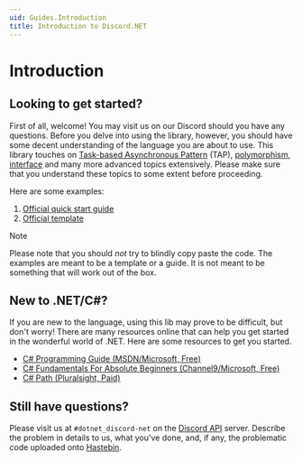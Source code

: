 ```yaml
---
uid: Guides.Introduction
title: Introduction to Discord.NET
---
```


# Introduction

## Looking to get started?

First of all, welcome! You may visit us on our Discord should you
have any questions. Before you delve into using the library,
however, you should have some decent understanding of the language
you are about to use. This library touches on
[Task-based Asynchronous Pattern] \(TAP), [polymorphism], [interface]
and many more advanced topics extensively. Please make sure that you
understand these topics to some extent before proceeding.

Here are some examples:

1. [Official quick start guide]
2. [Official template]

> [!NOTE]
> Please note that you should *not* try to blindly copy paste
> the code. The examples are meant to be a template or a guide.
> It is not meant to be something that will work out of the box.

[Official template]: https://github.com/foxbot/DiscordBotBase/tree/csharp/src/DiscordBot
[Official quick start guide]: https://github.com/RogueException/Discord.Net/blob/dev/docs/guides/getting_started/samples/intro/structure.cs
[Task-based Asynchronous Pattern]: https://docs.microsoft.com/en-us/dotnet/standard/asynchronous-programming-patterns/task-based-asynchronous-pattern-tap
[polymorphism]: https://docs.microsoft.com/en-us/dotnet/csharp/programming-guide/classes-and-structs/polymorphism
[interface]: https://docs.microsoft.com/en-us/dotnet/csharp/programming-guide/interfaces/

## New to .NET/C#?

If you are new to the language, using this lib may prove to be
difficult, but don't worry! There are many resources online that can
help you get started in the wonderful world of .NET. Here are some
resources to get you started.

- [C# Programming Guide (MSDN/Microsoft, Free)](https://docs.microsoft.com/en-us/dotnet/csharp/programming-guide/)
- [C# Fundamentals For Absolute Beginners (Channel9/Microsoft, Free)](https://channel9.msdn.com/Series/C-Fundamentals-for-Absolute-Beginners)
- [C# Path (Pluralsight, Paid)](https://www.pluralsight.com/paths/csharp)

## Still have questions?

Please visit us at `#dotnet_discord-net` on the [Discord API] server.
Describe the problem in details to us, what you've done, and,
if any, the problematic code uploaded onto [Hastebin](https://hastebin.com).

[Discord API]: https://discord.gg/jkrBmQR
